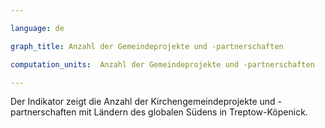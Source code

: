 ```yaml
---

language: de   

graph_title: Anzahl der Gemeindeprojekte und -partnerschaften

computation_units:  Anzahl der Gemeindeprojekte und -partnerschaften

---
```


Der Indikator zeigt die Anzahl der Kirchengemeindeprojekte und -partnerschaften mit Ländern des globalen Südens in Treptow-Köpenick.
